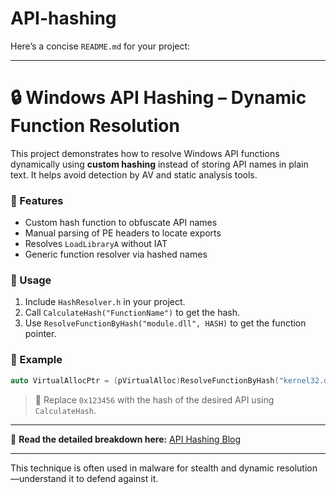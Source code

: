 ﻿# API-hashing
Here’s a concise `README.md` for your project:

---

# 🔒 Windows API Hashing – Dynamic Function Resolution

This project demonstrates how to resolve Windows API functions dynamically using **custom hashing** instead of storing API names in plain text. It helps avoid detection by AV and static analysis tools.

### 🧰 Features

* Custom hash function to obfuscate API names
* Manual parsing of PE headers to locate exports
* Resolves `LoadLibraryA` without IAT
* Generic function resolver via hashed names

### 🚀 Usage

1. Include `HashResolver.h` in your project.
2. Call `CalculateHash("FunctionName")` to get the hash.
3. Use `ResolveFunctionByHash("module.dll", HASH)` to get the function pointer.

### 📎 Example

```cpp
auto VirtualAllocPtr = (pVirtualAlloc)ResolveFunctionByHash("kernel32.dll", 0x123456);
```

> 📝 Replace `0x123456` with the hash of the desired API using `CalculateHash`.

---

🔗 **Read the detailed breakdown here:**
[API Hashing Blog](https://portfolio-three-alpha-27.vercel.app/Blogs/api-hashing)

---

This technique is often used in malware for stealth and dynamic resolution—understand it to defend against it.
